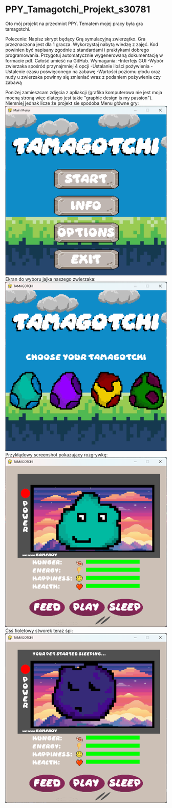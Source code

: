 # PPY_Tamagotchi_Projekt_s30781
Oto mój projekt na przedmiot PPY. Tematem mojej pracy była gra tamagotchi.

Polecenie:
Napisz skrypt będący Grą symulacyjną zwierzątko. Gra przeznaczona jest dla 1 gracza.
Wykorzystaj nabytą wiedzę z zajęć. Kod powinien być napisany zgodnie z standardami
i praktykami dobrego programowania. Przygotuj automatycznie wygenerowaną
dokumentację w formacie pdf. Całość umieść na GitHub.
Wymagania:
  -Interfejs GUI
  -Wybór zwierzaka spośród przynajmniej 4 opcji
  -Ustalanie ilości pożywienia
  -Ustalenie czasu poświęconego na zabawę
  -Wartości poziomu głodu oraz nudy u zwierzaka powinny się zmieniać wraz z podaniem pożywienia czy zabawą

Poniżej zamieszcam zdjęcia z apliakcji (grafika komputerowa nie jest moja mocną stroną więc dlatego jest takie "graphic design is my passion"). Niemniej jednak licze że projekt sie spodoba
Menu główne gry:
![mein_menu_screenshot](projekt1s30781/Screenshots/mainmenuscreenshot.png)
Ekran do wyboru jajka naszego zwierzaka:
![choose_egg_screenshot](projekt1s30781/Screenshots/eggscreenshot.png)
Przykłądowy screenshot pokazujący rozgrywkę:
![teal_animal_screenshot](projekt1s30781/Screenshots/tealscreenshot.png)
Ćśś fioletowy stworek teraz śpi:
![purple_sleeping_screenshot](projekt1s30781/Screenshots/purplesleepingscreenshot.png)
